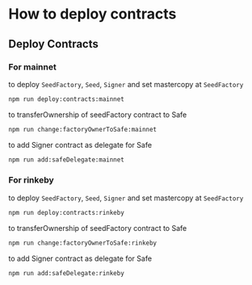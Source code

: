 # How to deploy contracts

## Deploy Contracts

### For mainnet

to deploy ```SeedFactory```, ```Seed```, ```Signer``` and set mastercopy at ```SeedFactory```
```bash
npm run deploy:contracts:mainnet
```

to transferOwnership of seedFactory contract to Safe
```bash
npm run change:factoryOwnerToSafe:mainnet
```

to add Signer contract as delegate for Safe
```bash
npm run add:safeDelegate:mainnet
```

### For rinkeby

to deploy ```SeedFactory```, ```Seed```, ```Signer``` and set mastercopy at ```SeedFactory```
```bash
npm run deploy:contracts:rinkeby
```

to transferOwnership of seedFactory contract to Safe
```bash
npm run change:factoryOwnerToSafe:rinkeby
```

to add Signer contract as delegate for Safe
```bash
npm run add:safeDelegate:rinkeby
```